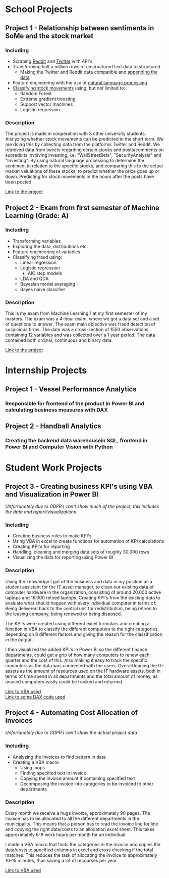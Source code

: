 # School Projects

## Project 1 - Relationship between sentiments in SoMe and the stock market 

### Including
  - Scraping [Reddit](https://github.com/DataScienceProjectUni/PredictStockusingRedditandTwitter/blob/main/DataCollection/Tools/ScrapeForChosenStock.ipynb) and [Twitter](https://github.com/DataScienceProjectUni/PredictStockusingRedditandTwitter/blob/main/DataCollection/Tools/Twitter_Webscraper.R) with API's
  - Transforming half a million rows of unstructured text data to structured
    - Making the Twitter and Reddit data compatible and [appending the data](https://github.com/DataScienceProjectUni/PredictStockusingRedditandTwitter/blob/main/DataCleaning/Tools/Appending_Prep_Twitter.R)
  - Feature engineering with the use of [natural language processing](https://github.com/DataScienceProjectUni/PredictStockusingRedditandTwitter/blob/main/PreProcessedData/PreProcessingScript.R)  
  - [Classifying stock movements](https://github.com/DataScienceProjectUni/PredictStockusingRedditandTwitter/blob/main/DataModelling/Modelling.R) using, but not limited to:
    - Random Forest
    - Extreme gradient boosting
    - Support vector machines
    - Logistic regression

### Description
The project is made in cooperation with 3 other university students.   
Analyzing whether stock movements can be predicted in the short term. We are doing this by collecting data from the platforms Twitter and Reddit. We retrieved data from tweets regarding certain stocks and posts/comments on subreddits involving investing, i.e. "WallStreetBets", "SecurityAnalysis" and "Investing". By using natural language processing to determine the sentiment in relation to the specific stocks, and comparing this to the actual market valuations of these stocks, to predict whether the price goes up or down. Predicting for stock movements in the hours after the posts have been posted. 


[Link to the project](https://github.com/DataScienceProjectUni/PredictStockusingRedditandTwitter) 


## Project 2 - Exam from first semester of Machine Learning (Grade: A)

### Including
  - Transforming variables
  - Exploring the data, distributions etc.
  - Feature engineering of variables
  - Classifying fraud using:
    - Linear regression
    - Logistic regression
      - AIC step models
    - LDA and QDA
    - Bayesian model averaging
    - Bayes naive classifier

### Description
This is my exam from Machine Learning 1 at my first semester of my masters. The exam was a 4-hour exam, where we got a data set and a set of questions to answer.
The exam main objective was fraud detection of suspicious firms. The data was a cross-section of 1550 observations containing 12 variables and was collected over a 1 year period. The data contained both ordinal, continuous and binary data.  

[Link to the project](https://github.com/MikkelGraugaard/Machine_Learning1_Exam) 


# Internship Projects

## Project 1 - Vessel Performance Analytics
### Responsible for frontend of the product in Power BI and calculating business measures with DAX


## Project 2 - Handball Analytics
### Creating the backend data warehousein SQL, frontend in Power BI and Computer Vision with Python


# Student Work Projects

## Project 3 - Creating business KPI's using VBA and Visualization in Power BI
*Unfortunately due to GDPR I can't show much of the project, this includes the data and report/visualizations*

### Including
- Creating business rules to make KPI's
- Using VBA in excel to create functions for automation of KPI calculations
- Creating KPI's for reporting
- Handling, cleaning and merging data sets of roughly 30.000 rows
- Visualizing the data for reporting using Power BI

### Description
Using the knowledge I got of the business and data in my position as a student assistant for the IT-asset manager, to clean our existing data of computer hardware in the organization, consisting of around 20.000 active laptops and 16.000 retired laptops. Creating KPI's from the existing data to evaluate what should happen with every individual computer in terms of: Being delivered back to the central unit for redistribution, being retired to the leasing company, being renewed or being disposed. 

The KPI's were created using different excel formulars and creating a function in VBA to classify the different computers to the right categories, depending on 8 different factors and giving the reason for the classification in the output.  

I then visualized the added KPI's in Power BI so the different finance departments, could get a grip of how many computers to renew each quarter and the cost of this. Also making it easy to track the specific computers as the data was connected with the users. 
Overall leaning the IT-assets as the amount of resources used on the IT hardware assets, both in terms of time spend in all departments and the total amount of money, as unused computers easily could be tracked and returned. 

[Link to VBA used](https://github.com/MikkelGraugaard/Mock_Work_project_KPI_creation)  
[Link to some DAX code used](https://github.com/MikkelGraugaard/DAX)


## Project 4 - Automating Cost Allocation of Invoices
*Unfortunately due to GDPR I can't show the actual project data*

### Including
- Analyzing the invoices to find pattern in data
- Creating a VBA macro
  - Using loops
  - Finding specified text in invoice
  - Copying the invoice amount if containing specified text
  - Decomposing the invoice into categories to be invoiced to other departments

### Description
Every month we receive a huge invoice, approximately 90 pages. The invoice has to be allocated to all the different departments in the municipality. This means that a person has to read the invoice line for line and copying the right data/costs to an allocation excel sheet. 
This takes approximately 6-9 work hours per month for an individual. 

I made a VBA macro that finds the categories in the invoice and copies the data/costs to specified columns in excel and cross checking if the total matches. This reduces the task of allocating the invoice to approximately 10-15 minutes, thus saving a lot of recourses per year.  

[Link to VBA used](https://github.com/MikkelGraugaard/Mock_Work_project_Invoive_Automation) 
    

